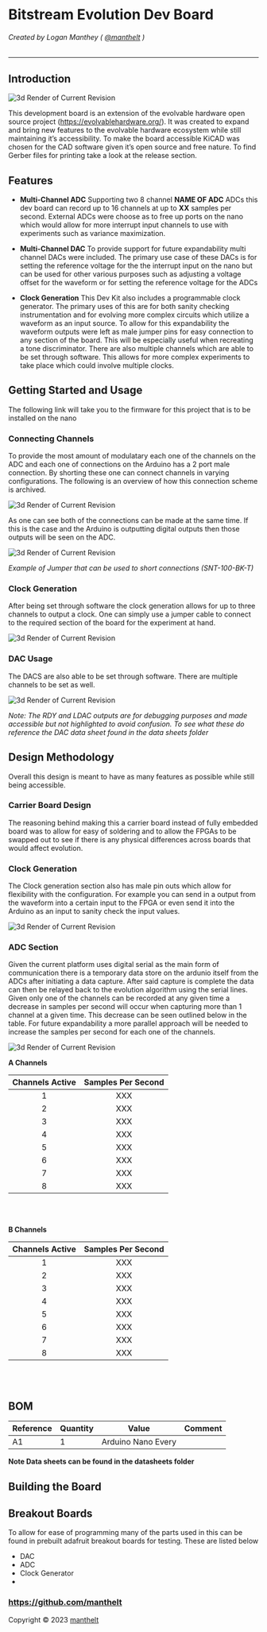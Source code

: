 Bitstream Evolution Dev Board
===
###### Created by Logan Manthey ( [@manthelt](https://github.com/manthelt) )
---

## Introduction

![3d Render of Current Revision](img/Raytraced_View.png)

This development board is an extension of the evolvable hardware open source project (https://evolvablehardware.org/). It was created to expand and bring new features to the evolvable hardware ecosystem while still maintaining it’s accessibility. To make the board accessible KiCAD was chosen for the CAD software given it’s open source and free nature. To find Gerber files for printing take a look at the release section. 

## Features

* **Multi-Channel ADC** 
Supporting two 8 channel **NAME OF ADC** ADCs this dev board can record up to 16 channels at up to **XX** samples per second. External ADCs were choose as to free up ports on the nano which would allow for more interrupt input channels to use with experiments such as variance maximization. 

 * **Multi-Channel DAC**
To provide support for future expandability multi channel DACs were included. The primary use case of these DACs is for setting the reference voltage for the the interrupt input on the nano but can be used for other various purposes such as adjusting a voltage offset for the waveform or for setting the reference voltage for the ADCs 

* **Clock Generation**
This Dev Kit also includes a programmable clock generator. The primary uses of this are for both sanity checking instrumentation and for evolving more complex circuits which utilize a waveform as an input source. To allow for this expandability the waveform outputs were left as male jumper pins for easy connection to any section of the board. This will be especially useful when recreating a tone discriminator. There are also multiple channels which are able to be set through software. This allows for more complex experiments to take place which could involve multiple clocks.


## Getting Started and Usage
The following link will take you to the firmware for this project that is to be installed on the nano


### Connecting Channels
To provide the most amount of modulatary each one of the channels on the ADC and each one of connections on the Arduino has a 2 port male connection. By shorting these one can connect channels in varying configurations. The following is an overview of how this connection scheme is archived. 

![3d Render of Current Revision](img/Connectors.png)

As one can see both of the connections can be made at the same time. If this is the case and the Arduino is outputting digital outputs then those outputs will be seen on the ADC. 


![3d Render of Current Revision](img/jumper.png)

_Example of Jumper that can be used to short connections (SNT-100-BK-T)_

### Clock Generation
After being set through software the clock generation allows for up to three channels to output a clock. One can simply use a jumper cable to connect to the required section of the board for the experiment at hand.

![3d Render of Current Revision](img/Generator_Output.png)


### DAC Usage
The DACS are also able to be set through software. There are multiple channels to be set as well. 

![3d Render of Current Revision](img/DAC.png)


_Note: The RDY and LDAC outputs are for debugging purposes and made accessible but not highlighted to avoid confusion. To see what these do reference the DAC data sheet found in the data sheets folder_






## Design Methodology 
Overall this design is meant to have as many features as possible while still being accessible. 

### Carrier Board Design
The reasoning behind making this a carrier board instead of fully embedded board was to allow for easy of soldering and to allow the FPGAs to be swapped out to see if there is any physical differences across boards that would affect evolution.

### Clock Generation
The Clock generation section also has male pin outs which allow for flexibility with the configuration. For example you can send in a output from the waveform into a certain input to the FPGA or even send it into the Arduino as an input to sanity check the input values. 

![3d Render of Current Revision](img/Generator_Output.png)


### ADC Section
Given the current platform uses digital serial as the main form of communication there is a temporary data store on the ardunio itself from the ADCs after initiating a data capture. After said capture is complete the data can then be relayed back to the evolution algorithm using the serial lines. Given only one of the channels can be recorded at any given time a decrease in samples per second will occur when capturing more than 1 channel at a given time. This decrease can be seen outlined below in the table. For future expandability a more parallel approach will be needed to increase the samples per second for each one of the channels.  


![3d Render of Current Revision](img/ADC.png)

**A Channels**

|Channels Active|Samples Per Second|
|:-:|:-:|
|1|XXX|
|2|XXX|
|3|XXX|
|4|XXX|
|5|XXX|
|6|XXX|
|7|XXX|
|8|XXX|

<br><br>



**B Channels**

|Channels Active|Samples Per Second|
|:-:|:-:|
|1|XXX|
|2|XXX|
|3|XXX|
|4|XXX|
|5|XXX|
|6|XXX|
|7|XXX|
|8|XXX|

<br><br>

## BOM

|Reference                                                  |Quantity|Value                |Comment                                           |
|-----------------------------------------------------------|--------|---------------------|--------------------------------------------------|
|A1                                                         |1       |Arduino Nano Every   |                                                  |

**Note Data sheets can be found in the datasheets folder**


## Building the Board


## Breakout Boards
To allow for ease of programming many of the parts used in this can be found in prebuilt adafruit breakout boards for testing. These are listed below

* DAC
* ADC
* Clock Generator
* 

### https://github.com/manthelt

Copyright &copy; 2023 [manthelt](https://github.com/manthelt)






